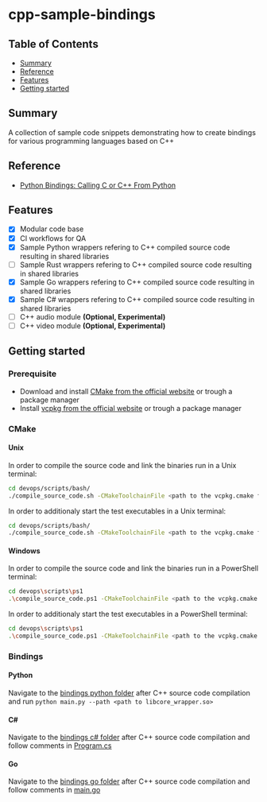 # cpp-sample-bindings

## Table of Contents

+ [Summary](#summary)
+ [Reference](#reference)
+ [Features](#features)
+ [Getting started](#getting-started)

## Summary

A collection of sample code snippets demonstrating how to create bindings for various programming languages based on C++

## Reference

- [Python Bindings: Calling C or C++ From Python](https://realpython.com/python-bindings-overview/)

## Features

- [x] Modular code base
- [x] CI workflows for QA
- [x] Sample Python wrappers refering to C++ compiled source code   resulting in shared libraries 
- [ ] Sample Rust wrappers refering to C++ compiled source code resulting in shared libraries 
- [x] Sample Go wrappers refering to C++ compiled source code resulting in shared libraries 
- [x] Sample C# wrappers refering to C++ compiled source code resulting in shared libraries
- [ ] C++ audio module **(Optional, Experimental)**
- [ ] C++ video module **(Optional, Experimental)**

## Getting started

### Prerequisite

- Download and install [CMake from the official website](https://cmake.org/download/)  or trough a package manager
- Install [vcpkg from the official website](https://vcpkg.io/en/getting-started.html) or trough a package manager

### CMake

#### Unix

In order to compile the source code and link the binaries run in a Unix terminal:

```sh
cd devops/scripts/bash/
./compile_source_code.sh -CMakeToolchainFile <path to the vcpkg.cmake file>
```

In order to additionaly start the test executables in a Unix terminal: 

```sh
cd devops/scripts/bash/
./compile_source_code.sh -CMakeToolchainFile <path to the vcpkg.cmake file> -RunTests
```

#### Windows

In order to compile the source code and link the binaries run in a PowerShell terminal:

```sh
cd devops\scripts\ps1
.\compile_source_code.ps1 -CMakeToolchainFile <path to the vcpkg.cmake file>
```

In order to additionaly start the test executables in a PowerShell terminal: 

```sh
cd devops\scripts\ps1
.\compile_source_code.ps1 -CMakeToolchainFile <path to the vcpkg.cmake file> -RunTests
```

### Bindings

#### Python 

Navigate to the [bindings python folder](./bindings/python) after C++ source code compilation and run `python main.py --path <path to libcore_wrapper.so>`

#### C#

Navigate to the [bindings c# folder](./bindings/csharp) after C++ source code compilation and follow comments in [Program.cs](./bindings/csharp/Mgtt.CoreWrapper/Program.cs)

#### Go

Navigate to the [bindings go folder](./bindings/go) after C++ source code compilation and follow comments in [main.go](./bindings/go/main.go)